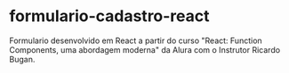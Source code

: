 # formulario-cadastro-react

Formulario desenvolvido em React a partir do curso "React: Function Components, uma abordagem moderna" da Alura com o Instrutor Ricardo Bugan.
